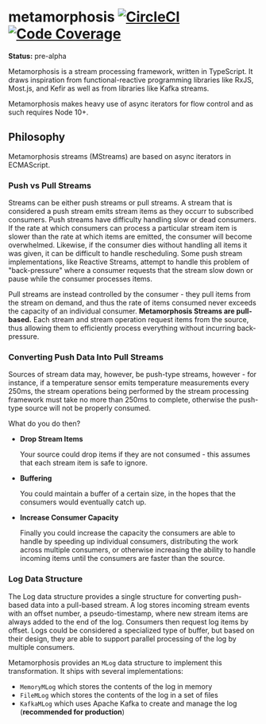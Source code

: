 # metamorphosis [![CircleCI](https://circleci.com/gh/jacobwgillespie/metamorphosis.svg?style=shield)](https://circleci.com/gh/jacobwgillespie/metamorphosis) [![Code Coverage](https://img.shields.io/codecov/c/github/jacobwgillespie/metamorphosis.svg)](https://codecov.io/gh/jacobwgillespie/metamorphosis)

**Status:** pre-alpha

Metamorphosis is a stream processing framework, written in TypeScript. It draws inspiration from functional-reactive programming libraries like RxJS, Most.js, and Kefir as well as from libraries like Kafka streams.

Metamorphosis makes heavy use of async iterators for flow control and as such requires Node 10+.

## Philosophy

Metamorphosis streams (MStreams) are based on async iterators in ECMAScript.

### Push vs Pull Streams

Streams can be either push streams or pull streams. A stream that is considered a push stream emits stream items as they occurr to subscribed consumers. Push streams have difficulty handling slow or dead consumers. If the rate at which consumers can process a particular stream item is slower than the rate at which items are emitted, the consumer will become overwhelmed. Likewise, if the consumer dies without handling all items it was given, it can be difficult to handle rescheduling. Some push stream implementations, like Reactive Streams, attempt to handle this problem of "back-pressure" where a consumer requests that the stream slow down or pause while the consumer processes items.

Pull streams are instead controlled by the consumer - they pull items from the stream on demand, and thus the rate of items consumed never exceeds the capacity of an individual consumer. **Metamorphosis Streams are pull-based.** Each stream and stream operation request items from the source, thus allowing them to efficiently process everything without incurring back-pressure.

### Converting Push Data Into Pull Streams

Sources of stream data may, however, be push-type streams, however - for instance, if a temperature sensor emits temperature measurements every 250ms, the stream operations being performed by the stream processing framework must take no more than 250ms to complete, otherwise the push-type source will not be properly consumed.

What do you do then?

- **Drop Stream Items**

  Your source could drop items if they are not consumed - this assumes that each stream item is safe to ignore.

- **Buffering**

  You could maintain a buffer of a certain size, in the hopes that the consumers would eventually catch up.

- **Increase Consumer Capacity**

  Finally you could increase the capacity the consumers are able to handle by speeding up individual consumers, distributing the work across multiple consumers, or otherwise increasing the ability to handle incoming items until the consumers are faster than the source.

### Log Data Structure

The Log data structure provides a single structure for converting push-based data into a pull-based stream. A log stores incoming stream events with an offset number, a pseudo-timestamp, where new stream items are always added to the end of the log. Consumers then request log items by offset. Logs could be considered a specialized type of buffer, but based on their design, they are able to support parallel processing of the log by multiple consumers.

Metamorphosis provides an `MLog` data structure to implement this transformation. It ships with several implementations:

- `MemoryMLog` which stores the contents of the log in memory
- `FileMLog` which stores the contents of the log in a set of files
- `KafkaMLog` which uses Apache Kafka to create and manage the log (**recommended for production**)
